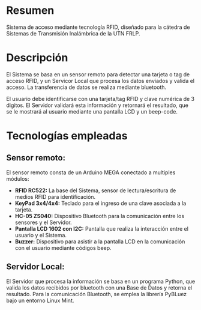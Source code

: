 # Resumen
Sistema de acceso mediante tecnología RFID, diseñado para la cátedra de Sistemas de Transmisión Inalámbrica de la UTN FRLP.

# Descripción
El Sistema se basa en un sensor remoto para detectar una tarjeta o tag de acceso RFID, y un Servicor Local que procesa los datos enviados y valida el acceso. La transferencia de datos se realiza mediante bluetooth.

El usuario debe identificarse con una tarjeta/tag RFID y clave numérica de 3 digitos. El Servidor validará esta información y retornará el resultado, que se le mostrará al usuario mediante una pantalla LCD y un beep-code.

# Tecnologías empleadas
## Sensor remoto:
El sensor remoto consta de un Arduino MEGA conectado a multiples módulos:
  - **RFID RC522:** La base del Sistema, sensor de lectura/escritura de medios RFID para identificación.
  - **KeyPad 3x4/4x4:** Teclado para el ingreso de una clave asociada a la tarjeta.
  - **HC-05 ZS040:** Dispositivo Bluetooth para la comunicación entre los sensores y el Servidor.
  - **Pantalla LCD 1602 con I2C:** Pantalla que realiza la interacción entre el usuario y el Sistema.
  - **Buzzer:** Dispositivo para asistir a la pantalla LCD en la comunicación con el usuario mediante códigos beep.


## Servidor Local:
El Servidor que procesa la información se basa en un programa Python, que valida los datos recibidos por bluetooth con una Base de Datos y retorna el resultado. Para la comunicación Bluetooth, se emplea la librería PyBLuez bajo un entorno Linux Mint.
